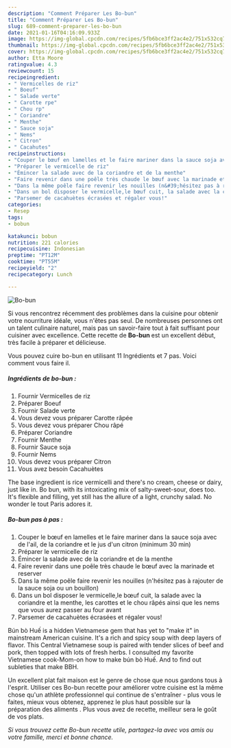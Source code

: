 ```yaml
---
description: "Comment Préparer Les Bo-bun"
title: "Comment Préparer Les Bo-bun"
slug: 689-comment-preparer-les-bo-bun
date: 2021-01-16T04:16:09.933Z
image: https://img-global.cpcdn.com/recipes/5fb6bce3ff2ac4e2/751x532cq70/bo-bun-photo-principale-de-la-recette.jpg
thumbnail: https://img-global.cpcdn.com/recipes/5fb6bce3ff2ac4e2/751x532cq70/bo-bun-photo-principale-de-la-recette.jpg
cover: https://img-global.cpcdn.com/recipes/5fb6bce3ff2ac4e2/751x532cq70/bo-bun-photo-principale-de-la-recette.jpg
author: Etta Moore
ratingvalue: 4.3
reviewcount: 15
recipeingredient:
- " Vermicelles de riz"
- " Boeuf"
- " Salade verte"
- " Carotte rpe"
- " Chou rp"
- " Coriandre"
- " Menthe"
- " Sauce soja"
- " Nems"
- " Citron"
- " Cacahutes"
recipeinstructions:
- "Couper le bœuf en lamelles et le faire mariner dans la sauce soja avec de l&#39;ail, de la coriandre et le jus d&#39;un citron (minimum 30 min)"
- "Préparer le vermicelle de riz"
- "Émincer la salade avec de la coriandre et de la menthe"
- "Faire revenir dans une poêle très chaude le bœuf avec la marinade et reserver"
- "Dans la même poêle faire revenir les nouilles (n&#39;hésitez pas à rajouter de la sauce soja ou un bouillon)"
- "Dans un bol disposer le vermicelle,le bœuf cuit, la salade avec la coriandre et la menthe, les carottes et le chou râpés ainsi que les nems que vous aurez passer au four avant"
- "Parsemer de cacahuètes écrasées et régaler vous!"
categories:
- Resep
tags:
- bobun

katakunci: bobun 
nutrition: 221 calories
recipecuisine: Indonesian
preptime: "PT12M"
cooktime: "PT55M"
recipeyield: "2"
recipecategory: Lunch

---
```



![Bo-bun](https://img-global.cpcdn.com/recipes/5fb6bce3ff2ac4e2/751x532cq70/bo-bun-photo-principale-de-la-recette.jpg)

Si vous rencontrez récemment des problèmes dans la cuisine pour obtenir votre nourriture idéale, vous n'êtes pas seul. De nombreuses personnes ont un talent culinaire naturel, mais pas un savoir-faire tout à fait suffisant pour cuisiner avec excellence. Cette recette de <strong> Bo-bun </strong> est un excellent début, très facile à préparer et délicieuse.

<!--inarticleads1-->

Vous pouvez cuire bo-bun en utilisant 11 Ingrédients et 7 pas. Voici comment vous faire il.

##### Ingrédients de bo-bun :

1. Fournir  Vermicelles de riz
1. Préparer  Boeuf
1. Fournir  Salade verte
1. Vous devez vous préparer  Carotte râpée
1. Vous devez vous préparer  Chou râpé
1. Préparer  Coriandre
1. Fournir  Menthe
1. Fournir  Sauce soja
1. Fournir  Nems
1. Vous devez vous préparer  Citron
1. Vous avez besoin  Cacahuètes


The base ingredient is rice vermicelli and there&#39;s no cream, cheese or dairy, just like in. Bo bun, with its intoxicating mix of salty-sweet-sour, does too. It&#39;s flexible and filling, yet still has the allure of a light, crunchy salad. No wonder le tout Paris adores it. 

<!--inarticleads2-->

##### Bo-bun pas à pas :

1. Couper le bœuf en lamelles et le faire mariner dans la sauce soja avec de l&#39;ail, de la coriandre et le jus d&#39;un citron (minimum 30 min)
1. Préparer le vermicelle de riz
1. Émincer la salade avec de la coriandre et de la menthe
1. Faire revenir dans une poêle très chaude le bœuf avec la marinade et reserver
1. Dans la même poêle faire revenir les nouilles (n&#39;hésitez pas à rajouter de la sauce soja ou un bouillon)
1. Dans un bol disposer le vermicelle,le bœuf cuit, la salade avec la coriandre et la menthe, les carottes et le chou râpés ainsi que les nems que vous aurez passer au four avant
1. Parsemer de cacahuètes écrasées et régaler vous!


Bún bò Huế is a hidden Vietnamese gem that has yet to &#34;make it&#34; in mainstream American cuisine. It&#39;s a rich and spicy soup with deep layers of flavor. This Central Vietnamese soup is paired with tender slices of beef and pork, then topped with lots of fresh herbs. I consulted my favorite Vietnamese cook-Mom-on how to make bún bò Huế. And to find out subleties that make BBH. 

<!--inarticleads1-->

<p>
Un excellent plat fait maison est le genre de chose que nous gardons tous à l'esprit. Utiliser ces Bo-bun recette pour améliorer votre cuisine est la même chose qu'un athlète professionnel qui continue de s'entraîner - plus vous le faites, mieux vous obtenez, apprenez le plus haut possible sur la préparation des aliments . Plus vous avez de recette, meilleur sera le goût de vos plats.
</p>

<p>
<i>Si vous trouvez cette Bo-bun recette utile, partagez-la avec vos amis ou votre famille, merci et bonne chance.</i>
</p>
